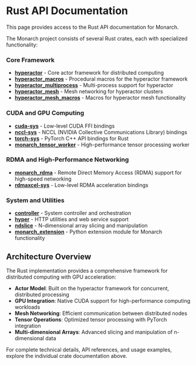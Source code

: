 # Rust API Documentation

This page provides access to the Rust API documentation for Monarch.

The Monarch project consists of several Rust crates, each with specialized functionality:

### Core Framework
- <a id="link-hyperactor" href="rust-api/hyperactor/index.html">**hyperactor**</a><span id="desc-hyperactor"> - Core actor framework for distributed computing</span>
- <a id="link-hyperactor_macros" href="rust-api/hyperactor_macros/index.html">**hyperactor_macros**</a><span id="desc-hyperactor_macros"> - Procedural macros for the hyperactor framework</span>
- <a id="link-hyperactor_multiprocess" href="rust-api/hyperactor_multiprocess/index.html">**hyperactor_multiprocess**</a><span id="desc-hyperactor_multiprocess"> - Multi-process support for hyperactor</span>
- <a id="link-hyperactor_mesh" href="rust-api/hyperactor_mesh/index.html">**hyperactor_mesh**</a><span id="desc-hyperactor_mesh"> - Mesh networking for hyperactor clusters</span>
- <a id="link-hyperactor_mesh_macros" href="rust-api/hyperactor_mesh_macros/index.html">**hyperactor_mesh_macros**</a><span id="desc-hyperactor_mesh_macros"> - Macros for hyperactor mesh functionality</span>

### CUDA and GPU Computing
- <a id="link-cuda-sys" href="rust-api/cuda_sys/index.html">**cuda-sys**</a><span id="desc-cuda-sys"> - Low-level CUDA FFI bindings</span>
- <a id="link-nccl-sys" href="rust-api/nccl_sys/index.html">**nccl-sys**</a><span id="desc-nccl-sys"> - NCCL (NVIDIA Collective Communications Library) bindings</span>
- <a id="link-torch-sys" href="rust-api/torch_sys/index.html">**torch-sys**</a><span id="desc-torch-sys"> - PyTorch C++ API bindings for Rust</span>
- <a id="link-monarch_tensor_worker" href="rust-api/monarch_tensor_worker/index.html">**monarch_tensor_worker**</a><span id="desc-monarch_tensor_worker"> - High-performance tensor processing worker</span>

### RDMA and High-Performance Networking
- <a id="link-monarch_rdma" href="rust-api/monarch_rdma/index.html">**monarch_rdma**</a><span id="desc-monarch_rdma"> - Remote Direct Memory Access (RDMA) support for high-speed networking</span>
- <a id="link-rdmaxcel-sys" href="rust-api/rdmaxcel_sys/index.html">**rdmaxcel-sys**</a><span id="desc-rdmaxcel-sys"> - Low-level RDMA acceleration bindings</span>

### System and Utilities
- <a id="link-controller" href="rust-api/controller/index.html">**controller**</a><span id="desc-controller"> - System controller and orchestration</span>
- <a id="link-hyper" href="rust-api/hyper/index.html">**hyper**</a><span id="desc-hyper"> - HTTP utilities and web service support</span>
- <a id="link-ndslice" href="rust-api/ndslice/index.html">**ndslice**</a><span id="desc-ndslice"> - N-dimensional array slicing and manipulation</span>
- <a id="link-monarch_extension" href="rust-api/monarch_extension/index.html">**monarch_extension**</a><span id="desc-monarch_extension"> - Python extension module for Monarch functionality</span>

<!-- Static links are shown by default since documentation exists -->

## Architecture Overview

The Rust implementation provides a comprehensive framework for distributed computing with GPU acceleration:

- **Actor Model**: Built on the hyperactor framework for concurrent, distributed processing
- **GPU Integration**: Native CUDA support for high-performance computing workloads
- **Mesh Networking**: Efficient communication between distributed nodes
- **Tensor Operations**: Optimized tensor processing with PyTorch integration
- **Multi-dimensional Arrays**: Advanced slicing and manipulation of n-dimensional data

For complete technical details, API references, and usage examples, explore the individual crate documentation above.
